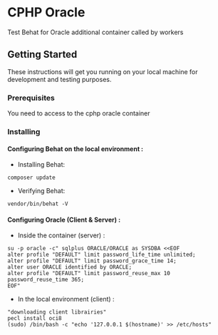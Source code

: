 # CPHP Oracle

Test Behat for Oracle additional container called by workers 

## Getting Started

These instructions will get you running on your local machine for development and testing purposes. 

### Prerequisites

You need to access to the cphp oracle container
 
### Installing

#### Configuring Behat on the local environment :
* Installing Behat:
```
composer update
```
* Verifying Behat:
```
vendor/bin/behat -V
```

#### Configuring Oracle (Client & Server) :

* Inside the container (server) :
```
su -p oracle -c" sqlplus ORACLE/ORACLE as SYSDBA <<EOF
alter profile "DEFAULT" limit password_life_time unlimited;
alter profile "DEFAULT" limit password_grace_time 14;
alter user ORACLE identified by ORACLE;
alter profile "DEFAULT" limit password_reuse_max 10 password_reuse_time 365;
EOF"
```

* In the local environment (client) :
```
"downloading client librairies"
pecl install oci8
(sudo) /bin/bash -c "echo '127.0.0.1 $(hostname)' >> /etc/hosts"
```
